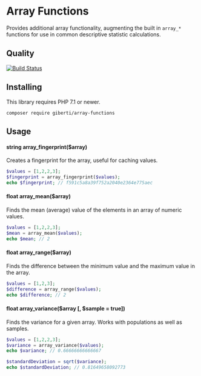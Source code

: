 # Array Functions

Provides additional array functionality, augmenting the built in `array_*` functions for use in common descriptive statistic calculations.

## Quality

[![Build Status](https://api.travis-ci.org/giberti/array-functions.svg?branch=master)](https://travis-ci.org/giberti/array-functions)

## Installing

This library requires PHP 7.1 or newer.

```
composer require giberti/array-functions
```

## Usage

#### string array_fingerprint($array)

Creates a fingerprint for the array, useful for caching values.
```php
$values = [1,2,2,3];
$fingerprint = array_fingerprint($values);
echo $fingerprint; // f591c5a8a39f752a2040e2364e775aec
```

#### float array_mean($array)

Finds the mean (average) value of the elements in an array of numeric values.
```php
$values = [1,2,2,3];
$mean = array_mean($values);
echo $mean; // 2
```

#### float array_range($array)

Finds the difference between the minimum value and the maximum value in the array.
```php
$values = [1,2,3];
$difference = array_range($values);
echo $difference; // 2
```


#### float array_variance($array [, $sample = true])

Finds the variance for a given array. Works with populations as well as samples.

```php
$values = [1,2,2,3];
$variance = array_variance($values);
echo $variance; // 0.66666666666667

$standardDeviation = sqrt($variance);
echo $standardDeviation; // 0.81649658092773
```
